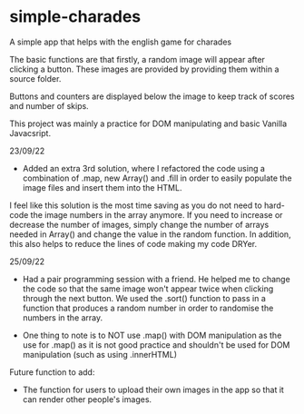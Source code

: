 # simple-charades
A simple app that helps with the english game for charades

The basic functions are that firstly, a random image will appear after clicking a button. These images are provided by providing them within a source folder. 

Buttons and counters are displayed below the image to keep track of scores and number of skips. 

This project was mainly a practice for DOM manipulating and basic Vanilla Javacsript. 

23/09/22

- Added an extra 3rd solution, where I refactored the code using a combination of .map, new Array() and .fill in order to easily populate the image files and insert them into the HTML. 

I feel like this solution is the most time saving as you do not need to hard-code the image numbers in the array anymore. If you need to increase or decrease the number of images, simply change the number of arrays needed in Array() and change the value in the random function.  In addition, this also helps to reduce the lines of code making my code DRYer. 

25/09/22

- Had a pair programming session with a friend. He helped me to change the code so that the same image won't appear twice when clicking through the next button. We used the .sort() function to pass in a function that produces a random number in order to randomise the numbers in the array. 

- One thing to note is to NOT use .map() with DOM manipulation as the use for .map() as it is not good practice and shouldn't be used for DOM manipulation (such as using .innerHTML)




Future function to add:

- The function for users to upload their own images in the app so that it can render other people's images.